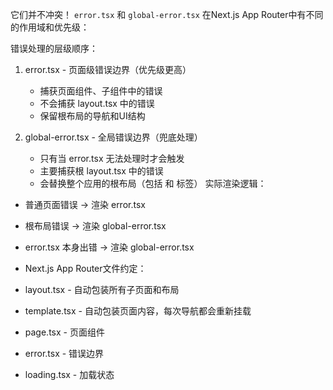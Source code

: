 它们并不冲突！ `error.tsx` 和 `global-error.tsx` 在Next.js App Router中有不同的作用域和优先级：

错误处理的层级顺序：

1. error.tsx - 页面级错误边界（优先级更高）
   
   - 捕获页面组件、子组件中的错误
   - 不会捕获 layout.tsx 中的错误
   - 保留根布局的导航和UI结构
2. global-error.tsx - 全局错误边界（兜底处理）
   
   - 只有当 error.tsx 无法处理时才会触发
   - 主要捕获根 layout.tsx 中的错误
   - 会替换整个应用的根布局（包括 <html> 和 <body> 标签）
实际渲染逻辑：

- 普通页面错误 → 渲染 error.tsx
- 根布局错误 → 渲染 global-error.tsx
- error.tsx 本身出错 → 渲染 global-error.tsx

- Next.js App Router文件约定：

- layout.tsx - 自动包装所有子页面和布局
- template.tsx - 自动包装页面内容，每次导航都会重新挂载
- page.tsx - 页面组件
- error.tsx - 错误边界
- loading.tsx - 加载状态

